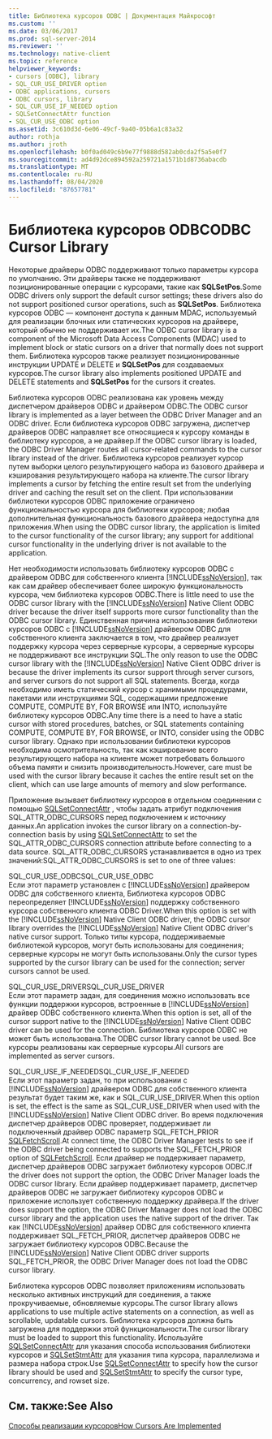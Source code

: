 ```yaml
---
title: Библиотека курсоров ODBC | Документация Майкрософт
ms.custom: ''
ms.date: 03/06/2017
ms.prod: sql-server-2014
ms.reviewer: ''
ms.technology: native-client
ms.topic: reference
helpviewer_keywords:
- cursors [ODBC], library
- SQL_CUR_USE_DRIVER option
- ODBC applications, cursors
- ODBC cursors, library
- SQL_CUR_USE_IF_NEEDED option
- SQLSetConnectAttr function
- SQL_CUR_USE_ODBC option
ms.assetid: 3c610d3d-6e06-49cf-9a40-05b6a1c83a32
author: rothja
ms.author: jroth
ms.openlocfilehash: b0f0ad049c6b9e77f9888d582ab0cda2f5a5e0f7
ms.sourcegitcommit: ad4d92dce894592a259721a1571b1d8736abacdb
ms.translationtype: MT
ms.contentlocale: ru-RU
ms.lasthandoff: 08/04/2020
ms.locfileid: "87657781"
---
```

# <a name="odbc-cursor-library"></a><span data-ttu-id="789de-102">Библиотека курсоров ODBC</span><span class="sxs-lookup"><span data-stu-id="789de-102">ODBC Cursor Library</span></span>
  <span data-ttu-id="789de-103">Некоторые драйверы ODBC поддерживают только параметры курсора по умолчанию. Эти драйверы также не поддерживают позиционированные операции с курсорами, такие как **SQLSetPos**.</span><span class="sxs-lookup"><span data-stu-id="789de-103">Some ODBC drivers only support the default cursor settings; these drivers also do not support positioned cursor operations, such as **SQLSetPos**.</span></span> <span data-ttu-id="789de-104">Библиотека курсоров ODBC — компонент доступа к данным MDAC, используемый для реализации блочных или статических курсоров на драйвере, который обычно не поддерживает их.</span><span class="sxs-lookup"><span data-stu-id="789de-104">The ODBC cursor library is a component of the Microsoft Data Access Components (MDAC) used to implement block or static cursors on a driver that normally does not support them.</span></span> <span data-ttu-id="789de-105">Библиотека курсоров также реализует позиционированные инструкции UPDATE и DELETE и **SQLSetPos** для создаваемых курсоров.</span><span class="sxs-lookup"><span data-stu-id="789de-105">The cursor library also implements positioned UPDATE and DELETE statements and **SQLSetPos** for the cursors it creates.</span></span>  
  
 <span data-ttu-id="789de-106">Библиотека курсоров ODBC реализована как уровень между диспетчером драйверов ODBC и драйвером ODBC.</span><span class="sxs-lookup"><span data-stu-id="789de-106">The ODBC cursor library is implemented as a layer between the ODBC Driver Manager and an ODBC driver.</span></span> <span data-ttu-id="789de-107">Если библиотека курсоров ODBC загружена, диспетчер драйверов ODBC направляет все относящиеся к курсору команды в библиотеку курсоров, а не драйвер.</span><span class="sxs-lookup"><span data-stu-id="789de-107">If the ODBC cursor library is loaded, the ODBC Driver Manager routes all cursor-related commands to the cursor library instead of the driver.</span></span> <span data-ttu-id="789de-108">Библиотека курсоров реализует курсор путем выборки целого результирующего набора из базового драйвера и кэширования результирующего набора на клиенте.</span><span class="sxs-lookup"><span data-stu-id="789de-108">The cursor library implements a cursor by fetching the entire result set from the underlying driver and caching the result set on the client.</span></span> <span data-ttu-id="789de-109">При использовании библиотеки курсоров ODBC приложение ограничено функциональностью курсора для библиотеки курсоров; любая дополнительная функциональность базового драйвера недоступна для приложения.</span><span class="sxs-lookup"><span data-stu-id="789de-109">When using the ODBC cursor library, the application is limited to the cursor functionality of the cursor library; any support for additional cursor functionality in the underlying driver is not available to the application.</span></span>  
  
 <span data-ttu-id="789de-110">Нет необходимости использовать библиотеку курсоров ODBC с драйвером ODBC для собственного клиента [!INCLUDE[ssNoVersion](../../../includes/ssnoversion-md.md)], так как сам драйвер обеспечивает более широкую функциональность курсора, чем библиотека курсоров ODBC.</span><span class="sxs-lookup"><span data-stu-id="789de-110">There is little need to use the ODBC cursor library with the [!INCLUDE[ssNoVersion](../../../includes/ssnoversion-md.md)] Native Client ODBC driver because the driver itself supports more cursor functionality than the ODBC cursor library.</span></span> <span data-ttu-id="789de-111">Единственная причина использования библиотеки курсоров ODBC с [!INCLUDE[ssNoVersion](../../../includes/ssnoversion-md.md)] драйвером ODBC для собственного клиента заключается в том, что драйвер реализует поддержку курсора через серверные курсоры, а серверные курсоры не поддерживают все инструкции SQL.</span><span class="sxs-lookup"><span data-stu-id="789de-111">The only reason to use the ODBC cursor library with the [!INCLUDE[ssNoVersion](../../../includes/ssnoversion-md.md)] Native Client ODBC driver is because the driver implements its cursor support through server cursors, and server cursors do not support all SQL statements.</span></span> <span data-ttu-id="789de-112">Всегда, когда необходимо иметь статический курсор с хранимыми процедурами, пакетами или инструкциями SQL, содержащими предложение COMPUTE, COMPUTE BY, FOR BROWSE или INTO, используйте библиотеку курсоров ODBC.</span><span class="sxs-lookup"><span data-stu-id="789de-112">Any time there is a need to have a static cursor with stored procedures, batches, or SQL statements containing COMPUTE, COMPUTE BY, FOR BROWSE, or INTO, consider using the ODBC cursor library.</span></span> <span data-ttu-id="789de-113">Однако при использовании библиотеки курсоров необходима осмотрительность, так как кэширование всего результирующего набора на клиенте может потребовать большого объема памяти и снизить производительность.</span><span class="sxs-lookup"><span data-stu-id="789de-113">However, care must be used with the cursor library because it caches the entire result set on the client, which can use large amounts of memory and slow performance.</span></span>  
  
 <span data-ttu-id="789de-114">Приложение вызывает библиотеку курсоров в отдельном соединении с помощью [SQLSetConnectAttr](../../native-client-odbc-api/sqlsetconnectattr.md) , чтобы задать атрибут подключения SQL_ATTR_ODBC_CURSORS перед подключением к источнику данных.</span><span class="sxs-lookup"><span data-stu-id="789de-114">An application invokes the cursor library on a connection-by-connection basis by using [SQLSetConnectAttr](../../native-client-odbc-api/sqlsetconnectattr.md) to set the SQL_ATTR_ODBC_CURSORS connection attribute before connecting to a data source.</span></span> <span data-ttu-id="789de-115">SQL_ATTR_ODBC_CURSORS устанавливается в одно из трех значений:</span><span class="sxs-lookup"><span data-stu-id="789de-115">SQL_ATTR_ODBC_CURSORS is set to one of three values:</span></span>  
  
 <span data-ttu-id="789de-116">SQL_CUR_USE_ODBC</span><span class="sxs-lookup"><span data-stu-id="789de-116">SQL_CUR_USE_ODBC</span></span>  
 <span data-ttu-id="789de-117">Если этот параметр установлен с [!INCLUDE[ssNoVersion](../../../includes/ssnoversion-md.md)] драйвером ODBC для собственного клиента, Библиотека курсоров ODBC переопределяет [!INCLUDE[ssNoVersion](../../../includes/ssnoversion-md.md)] поддержку собственного курсора собственного клиента ODBC Driver.</span><span class="sxs-lookup"><span data-stu-id="789de-117">When this option is set with the [!INCLUDE[ssNoVersion](../../../includes/ssnoversion-md.md)] Native Client ODBC driver, the ODBC cursor library overrides the [!INCLUDE[ssNoVersion](../../../includes/ssnoversion-md.md)] Native Client ODBC driver's native cursor support.</span></span> <span data-ttu-id="789de-118">Только типы курсора, поддерживаемые библиотекой курсоров, могут быть использованы для соединения; серверные курсоры не могут быть использованы.</span><span class="sxs-lookup"><span data-stu-id="789de-118">Only the cursor types supported by the cursor library can be used for the connection; server cursors cannot be used.</span></span>  
  
 <span data-ttu-id="789de-119">SQL_CUR_USE_DRIVER</span><span class="sxs-lookup"><span data-stu-id="789de-119">SQL_CUR_USE_DRIVER</span></span>  
 <span data-ttu-id="789de-120">Если этот параметр задан, для соединения можно использовать все функции поддержки курсоров, встроенные в [!INCLUDE[ssNoVersion](../../../includes/ssnoversion-md.md)] драйвер ODBC собственного клиента.</span><span class="sxs-lookup"><span data-stu-id="789de-120">When this option is set, all of the cursor support native to the [!INCLUDE[ssNoVersion](../../../includes/ssnoversion-md.md)] Native Client ODBC driver can be used for the connection.</span></span> <span data-ttu-id="789de-121">Библиотека курсоров ODBC не может быть использована.</span><span class="sxs-lookup"><span data-stu-id="789de-121">The ODBC cursor library cannot be used.</span></span> <span data-ttu-id="789de-122">Все курсоры реализованы как серверные курсоры.</span><span class="sxs-lookup"><span data-stu-id="789de-122">All cursors are implemented as server cursors.</span></span>  
  
 <span data-ttu-id="789de-123">SQL_CUR_USE_IF_NEEDED</span><span class="sxs-lookup"><span data-stu-id="789de-123">SQL_CUR_USE_IF_NEEDED</span></span>  
 <span data-ttu-id="789de-124">Если этот параметр задан, то при использовании с [!INCLUDE[ssNoVersion](../../../includes/ssnoversion-md.md)] драйвером ODBC для собственного клиента результат будет таким же, как и SQL_CUR_USE_DRIVER.</span><span class="sxs-lookup"><span data-stu-id="789de-124">When this option is set, the effect is the same as SQL_CUR_USE_DRIVER when used with the [!INCLUDE[ssNoVersion](../../../includes/ssnoversion-md.md)] Native Client ODBC driver.</span></span> <span data-ttu-id="789de-125">Во время подключения диспетчер драйверов ODBC проверяет, поддерживает ли подключенный драйвер ODBC параметр SQL_FETCH_PRIOR [SQLFetchScroll](../../native-client-odbc-api/sqlfetchscroll.md).</span><span class="sxs-lookup"><span data-stu-id="789de-125">At connect time, the ODBC Driver Manager tests to see if the ODBC driver being connected to supports the SQL_FETCH_PRIOR option of [SQLFetchScroll](../../native-client-odbc-api/sqlfetchscroll.md).</span></span> <span data-ttu-id="789de-126">Если драйвер не поддерживает параметр, диспетчер драйверов ODBC загружает библиотеку курсоров ODBC.</span><span class="sxs-lookup"><span data-stu-id="789de-126">If the driver does not support the option, the ODBC Driver Manager loads the ODBC cursor library.</span></span> <span data-ttu-id="789de-127">Если драйвер поддерживает параметр, диспетчер драйверов ODBC не загружает библиотеку курсоров ODBC и приложение использует собственную поддержку драйвера.</span><span class="sxs-lookup"><span data-stu-id="789de-127">If the driver does support the option, the ODBC Driver Manager does not load the ODBC cursor library and the application uses the native support of the driver.</span></span> <span data-ttu-id="789de-128">Так как [!INCLUDE[ssNoVersion](../../../includes/ssnoversion-md.md)] драйвер ODBC для собственного клиента поддерживает SQL_FETCH_PRIOR, диспетчер драйверов ODBC не загружает библиотеку курсоров ODBC.</span><span class="sxs-lookup"><span data-stu-id="789de-128">Because the [!INCLUDE[ssNoVersion](../../../includes/ssnoversion-md.md)] Native Client ODBC driver supports SQL_FETCH_PRIOR, the ODBC Driver Manager does not load the ODBC cursor library.</span></span>  
  
 <span data-ttu-id="789de-129">Библиотека курсоров ODBC позволяет приложениям использовать несколько активных инструкций для соединения, а также прокручиваемые, обновляемые курсоры.</span><span class="sxs-lookup"><span data-stu-id="789de-129">The cursor library allows applications to use multiple active statements on a connection, as well as scrollable, updatable cursors.</span></span> <span data-ttu-id="789de-130">Библиотека курсоров должна быть загружена для поддержки этой функциональности.</span><span class="sxs-lookup"><span data-stu-id="789de-130">The cursor library must be loaded to support this functionality.</span></span> <span data-ttu-id="789de-131">Используйте [SQLSetConnectAttr](../../native-client-odbc-api/sqlsetconnectattr.md) для указания способа использования библиотеки курсоров и [SQLSetStmtAttr](../../native-client-odbc-api/sqlsetstmtattr.md) для указания типа курсора, параллелизма и размера набора строк.</span><span class="sxs-lookup"><span data-stu-id="789de-131">Use [SQLSetConnectAttr](../../native-client-odbc-api/sqlsetconnectattr.md) to specify how the cursor library should be used and [SQLSetStmtAttr](../../native-client-odbc-api/sqlsetstmtattr.md) to specify the cursor type, concurrency, and rowset size.</span></span>  
  
## <a name="see-also"></a><span data-ttu-id="789de-132">См. также:</span><span class="sxs-lookup"><span data-stu-id="789de-132">See Also</span></span>  
 [<span data-ttu-id="789de-133">Способы реализации курсоров</span><span class="sxs-lookup"><span data-stu-id="789de-133">How Cursors Are Implemented</span></span>](how-cursors-are-implemented.md)  
  
  
